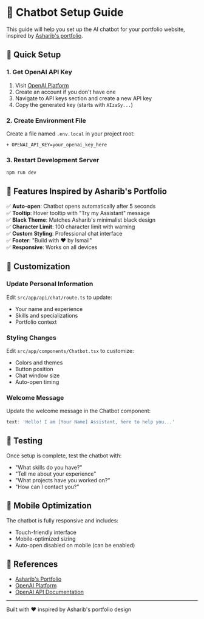 # 🤖 Chatbot Setup Guide

This guide will help you set up the AI chatbot for your portfolio website, inspired by [Asharib's portfolio](https://github.com/AsharibAli/portfolio/tree/main).

## 🚀 Quick Setup

### 1. Get OpenAI API Key
1. Visit [OpenAI Platform](https://platform.openai.com/)
2. Create an account if you don't have one
3. Navigate to API keys section and create a new API key
4. Copy the generated key (starts with `AIzaSy...`)

### 2. Create Environment File
Create a file named `.env.local` in your project root:

```env
+ OPENAI_API_KEY=your_openai_key_here
```

### 3. Restart Development Server
```bash
npm run dev
```

## 🎨 Features Inspired by Asharib's Portfolio

✅ **Auto-open**: Chatbot opens automatically after 5 seconds  
✅ **Tooltip**: Hover tooltip with "Try my Assistant" message  
✅ **Black Theme**: Matches Asharib's minimalist black design  
✅ **Character Limit**: 100 character limit with warning  
✅ **Custom Styling**: Professional chat interface  
✅ **Footer**: "Build with ❤️ by Ismail"  
✅ **Responsive**: Works on all devices  

## 🔧 Customization

### Update Personal Information
Edit `src/app/api/chat/route.ts` to update:
- Your name and experience
- Skills and specializations
- Portfolio context

### Styling Changes
Edit `src/app/components/Chatbot.tsx` to customize:
- Colors and themes
- Button position
- Chat window size
- Auto-open timing

### Welcome Message
Update the welcome message in the Chatbot component:
```typescript
text: 'Hello! I am [Your Name] Assistant, here to help you...'
```

## 🎯 Testing

Once setup is complete, test the chatbot with:
- "What skills do you have?"
- "Tell me about your experience"
- "What projects have you worked on?"
- "How can I contact you?"

## 📱 Mobile Optimization

The chatbot is fully responsive and includes:
- Touch-friendly interface
- Mobile-optimized sizing
- Auto-open disabled on mobile (can be enabled)

## 🔗 References

- [Asharib's Portfolio](https://github.com/AsharibAli/portfolio/tree/main)
- [OpenAI Platform](https://platform.openai.com/)
- [OpenAI API Documentation](https://platform.openai.com/docs/api-reference)

---

Built with ❤️ inspired by Asharib's portfolio design
